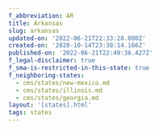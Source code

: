 ```yaml
---
f_abbreviation: AR
title: Arkansas
slug: arkansas
updated-on: '2022-06-21T22:33:28.080Z'
created-on: '2020-10-14T23:38:14.166Z'
published-on: '2022-06-21T22:49:36.427Z'
f_legal-disclaimer: true
f_sma-is-restricted-in-this-state: true
f_neighboring-states:
  - cms/states/new-mexico.md
  - cms/states/illinois.md
  - cms/states/georgia.md
layout: '[states].html'
tags: states
---
```



